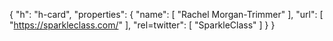 {
  "h": "h-card",
  "properties": {
    "name": [
      "Rachel Morgan-Trimmer"
    ],
    "url": [
      "https://sparkleclass.com/"
    ],
    "rel=twitter": [
      "SparkleClass"
    ]
  }
}
